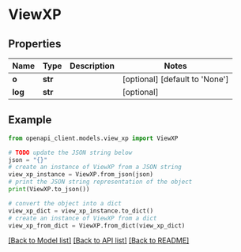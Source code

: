 # ViewXP


## Properties

Name | Type | Description | Notes
------------ | ------------- | ------------- | -------------
**o** | **str** |  | [optional] [default to 'None']
**log** | **str** |  | [optional] 

## Example

```python
from openapi_client.models.view_xp import ViewXP

# TODO update the JSON string below
json = "{}"
# create an instance of ViewXP from a JSON string
view_xp_instance = ViewXP.from_json(json)
# print the JSON string representation of the object
print(ViewXP.to_json())

# convert the object into a dict
view_xp_dict = view_xp_instance.to_dict()
# create an instance of ViewXP from a dict
view_xp_from_dict = ViewXP.from_dict(view_xp_dict)
```
[[Back to Model list]](../README.md#documentation-for-models) [[Back to API list]](../README.md#documentation-for-api-endpoints) [[Back to README]](../README.md)


